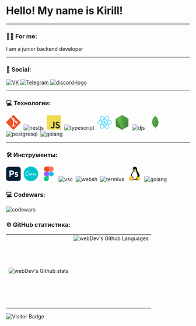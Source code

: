 # Hello! My name is Kirill!

---

### :man_technologist: For me:

I am a junior backend developer

---

### 🤝 Social:

  <div id="badges">
    <a href="https://vk.com/tsnocheck" target="_blank">
      <img src="https://img.icons8.com/color/48/vk-com.png" width="40" height="40" alt="VK" />
    </a>
    <a href="https://t.me/tsnocheck" target="_blank">
      <img src="https://img.icons8.com/color/48/telegram-app--v1.png" width="40" height="40" alt="Telegram"/>
    </a>
    <a href="https://discord.com/users/232476435451740160" target="_blank">
      <img src="https://img.icons8.com/color/48/discord-logo.png" alt="discord-logo" width="40" height="40" alt="Zen Badge"/>
    </a>
  </div>

---

### 💻 Технологии:

<div>
  <img src="https://github.com/devicons/devicon/blob/master/icons/git/git-original.svg" title="git" alt="git" width="40" height="40"/>&nbsp
  <img src="https://d33wubrfki0l68.cloudfront.net/e937e774cbbe23635999615ad5d7732decad182a/26072/logo-small.ede75a6b.svg" title="nestjs" alt="nestjs" width="40" height="40"/>&nbsp
  <img src="https://github.com/devicons/devicon/blob/master/icons/javascript/javascript-original.svg" title="javascript" alt="javascript" width="40" height="40"/>&nbsp
  <img src="https://img.icons8.com/fluency/48/typescript--v2.png" title="typescript" alt="typescript" width="40" height="40"/>&nbsp
  <img src="https://github.com/devicons/devicon/blob/master/icons/react/react-original.svg" title="reactjs" alt="reactjs" width="40" height="40"/>&nbsp
  <img src="https://github.com/devicons/devicon/blob/master/icons/nodejs/nodejs-original.svg" title="nodejs" alt="nodejs" width="40" height="40"/>&nbsp
  <img src="https://img.icons8.com/fluency/48/discord-js.png" title="djs" alt="djs" width="40" height="40"/>&nbsp
  <img src="https://github.com/devicons/devicon/blob/master/icons/mongodb/mongodb-original.svg" title="mongodb" alt="mongodb" width="40" height="40"/>&nbsp
  <img src="https://img.icons8.com/color/48/postgreesql.png" title="postgresql" alt="postgresql" width="40" height="40"/>&nbsp
  <img src="https://img.icons8.com/?size=100&id=44442&format=png&color=000000" title="golang" alt="golang" width="40" height="40"/>&nbsp
<!--   <img src="https://github.com/devicons/devicon/blob/master/icons/redux/redux-original.svg" title="redux" alt="redux" width="40" height="40"/>&nbsp; -->
</div>

---

### 🛠 Инструменты:

<div>
  <img src="https://github.com/devicons/devicon/blob/master/icons/photoshop/photoshop-plain.svg" title="photoshop" alt="photoshop" width="40" height="40"/>&nbsp;
  <img src="https://github.com/devicons/devicon/blob/master/icons/canva/canva-original.svg" title="canva" alt="canva" width="40" height="40"/>&nbsp;
  <img src="https://github.com/devicons/devicon/blob/master/icons/figma/figma-original.svg" title="figma" alt="figma" width="40" height="40"/>&nbsp;
  <img src="https://img.icons8.com/color/48/visual-studio-code-2019.png" title="vsc" alt="vsc" width="40" height="40"/>&nbsp;
  <img src="https://img.icons8.com/color/48/webstorm.png" title="websh" alt="websh" width="40" height="40"/>&nbsp;
  <img src="https://user-images.githubusercontent.com/92434610/137111602-71118494-37cb-46a7-870f-e80716f72286.png" title="termius" alt="termius" width="40" height="40"/>&nbsp;
  <img src="https://github.com/devicons/devicon/blob/master/icons/linux/linux-original.svg" title="linux" alt="linux" width="40" height="40"/>&nbsp;
  <img src="https://images.g2crowd.com/uploads/product/image/large_detail/large_detail_53a87c3c3971dd13161a4aaf3f91f306/goland.png" title="golang" alt="golang" width="40" height="40"/>&nbsp;
</div>


### 💻 Codewars:

![codewars](https://www.codewars.com/users/Urumadev/badges/large)

### ⚙️ GitHub статистика:

<table>
  <tr>
    <td>
      <img align="left" src="https://github-readme-streak-stats.herokuapp.com?user=tsnocheck&theme=dark" alt="webDev's Github stats" />
    </td>
    <td>
      <img height="195px" align="right" alt="webDev's Github Languages" src="https://github-readme-stats.vercel.app/api/top-langs/?username=tsnocheck&exclude_repo=github-readme-stats,anuraghazra.github.io" />
    </td>
  </tr>
</table>

![Visitor Badge](https://visitor-badge.laobi.icu/badge?page_id=urumadev)
